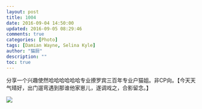 ```yaml
---
layout: post
title: 1004
date: 2016-09-04 14:50:00
updated: 2016-09-05 08:29:46
comments: true
categories: [Photo]
tags: [Damian Wayne, Selina Kyle]
author: "猫厨"
description: ""
toc: true
---
```


<p>分享一个兴趣使然哈哈哈哈哈哈专业撩罗宾三百年专业户猫姐。非CP向。【今天天气晴好，出门遛弯遇到那谁他家崽儿，遂调戏之，合影留念。】<br /></p>

![](https://nos.netease.com/imglf1/img/cVZNdzJtQk9JV2RZV0RZYThuQ2JvWHpuUzBSUWdhUnNXUjIvaEU2UWk1c1NxdU9wUzlYdW9RPT0.jpg)